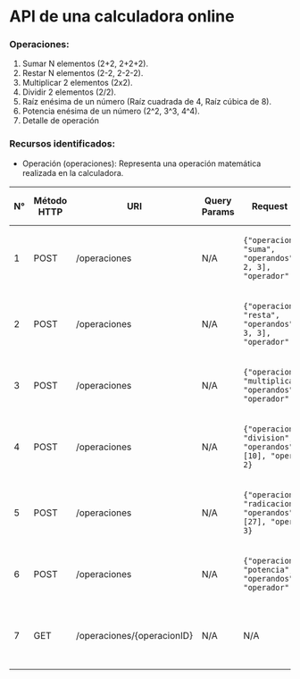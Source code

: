 # API de una calculadora online

### Operaciones:
1. Sumar N elementos (2+2, 2+2+2).
2. Restar N elementos (2-2, 2-2-2).
3. Multiplicar 2 elementos (2x2).
4. Dividir 2 elementos (2/2).
5. Raíz enésima de un número (Raíz cuadrada de 4, Raíz cúbica de 8).
6. Potencia enésima de un número (2^2, 3^3, 4^4).
7. Detalle de operación

### Recursos identificados:
- Operación (operaciones): Representa una operación matemática realizada en la calculadora.


| N° | Método HTTP      | URI                        | Query Params | Request Body                                                       | Response Body                                                                                          | Códigos HTTP de respuesta |
|----|------------------|----------------------------|--------------|--------------------------------------------------------------------|--------------------------------------------------------------------------------------------------------|---------------------------|
| 1  | POST             | /operaciones               | N/A          | `{"operacion": "suma", "operandos": [1, 2, 3], "operador": null}`  | `{"operacionID": 101, "operacion": "suma", "operandos": [1, 2, 3], "operador": null, "resultado": 6}`  | 201, 400, 500             |
| 2  | POST             | /operaciones               | N/A          | `{"operacion": "resta", "operandos": [9, 3, 3], "operador": null}` | `{"operacionID": 102, "operacion": "resta", "operandos": [9, 3, 3], "operador": null, "resultado": 3}` | 201, 400, 500             |
| 3  | POST             | /operaciones               | N/A          | `{"operacion": "multiplicacion", "operandos": [2], "operador": 3}` | `{"operacionID": 103, "operacion": "multiplicacion", "operandos": [2], "operador": 3, "resultado": 6}` | 201, 400, 500             |
| 4  | POST             | /operaciones               | N/A          | `{"operacion": "division", "operandos": [10], "operador": 2}`      | `{"operacionID": 104, "operacion": "division", "operandos": [10], "operador": 2, "resultado": 5}`      | 201, 400, 500             |
| 5  | POST             | /operaciones               | N/A          | `{"operacion": "radicacion", "operandos": [27], "operador": 3}`    | `{"operacionID": 105, "operacion": "radicacion", "operandos": [27], "operador": 3, "resultado": 3}`    | 201, 400, 500             |
| 6  | POST             | /operaciones               | N/A          | `{"operacion": "potencia", "operandos": [2], "operador": 3}`       | `{"operacionID": 106, "operacion": "potencia", "operandos": [2], "operador": 3, "resultado": 8}`       | 201, 400, 500             |
| 7  | GET              | /operaciones/{operacionID} | N/A          | N/A                                                                | `{"operacionID": 101, "operacion": "suma", "operandos": [1, 2, 3], "operador": null, "resultado": 6}`  | 200, 404, 500             |
